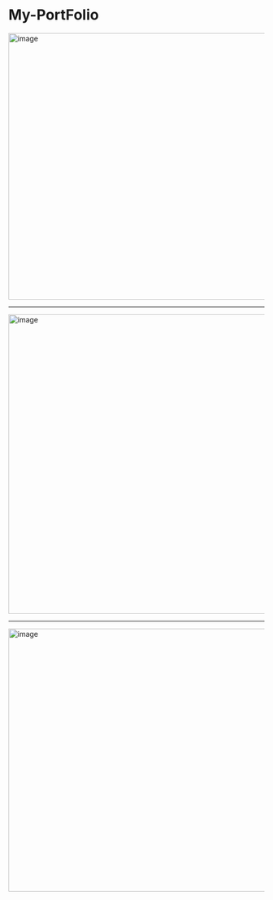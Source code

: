 # My-PortFolio
<img width="525" alt="image" src="https://github.com/VandanaKumari18/My--PortFolio/assets/85052879/e87525ed-aac5-426a-bb22-380c25a6c132">

<hr>
<img width="590" alt="image" src="https://github.com/VandanaKumari18/My--PortFolio/assets/85052879/047565de-4b7a-4660-9a9d-f207453f1a48">
<hr>
<img width="518" alt="image" src="https://github.com/VandanaKumari18/My--PortFolio/assets/85052879/b6df5ec2-389a-4710-8b2c-e429c20a91f3">

